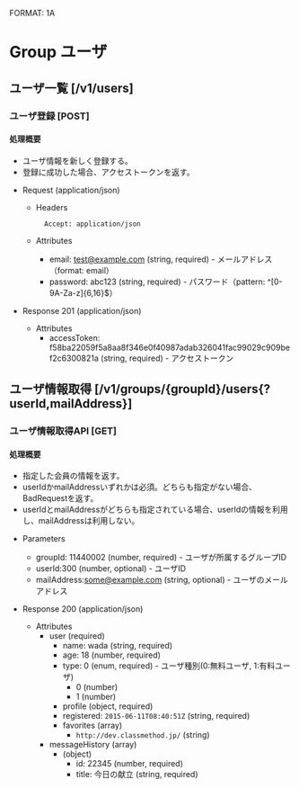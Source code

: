 FORMAT: 1A

# Group ユーザ

## ユーザ一覧 [/v1/users]

### ユーザ登録 [POST]

#### 処理概要

* ユーザ情報を新しく登録する。
* 登録に成功した場合、アクセストークンを返す。

+ Request (application/json)

    + Headers

            Accept: application/json

    + Attributes
        + email: test@example.com (string, required) - メールアドレス（format: email）
        + password: abc123 (string, required) - パスワード（pattern: ^[0-9A-Za-z]{6,16}$）

+ Response 201 (application/json)

    + Attributes
        + accessToken: f58ba22059f5a8aa8f346e0f40987adab326041fac99029c909bef2c6300821a (string, required) - アクセストークン


## ユーザ情報取得 [/v1/groups/{groupId}/users{?userId,mailAddress}]

### ユーザ情報取得API [GET]

#### 処理概要

* 指定した会員の情報を返す。
* userIdかmailAddressいずれかは必須。どちらも指定がない場合、BadRequestを返す。
* userIdとmailAddressがどちらも指定されている場合、userIdの情報を利用し、mailAddressは利用しない。

+ Parameters
  + groupId: 11440002 (number, required) - ユーザが所属するグループID
  + userId:300 (number, optional) - ユーザID
  + mailAddress:some@example.com (string, optional) - ユーザのメールアドレス

+ Response 200 (application/json)

    + Attributes
        + user (required)
            + name: wada (string, required)
            + age: 18 (number, required)
            + type: 0 (enum, required) - ユーザ種別(0:無料ユーザ, 1:有料ユーザ)
                + 0 (number)
                + 1 (number)
            + profile (object, required)
            + registered: `2015-06-11T08:40:51Z` (string, required)
            + favorites (array)
                + `http://dev.classmethod.jp/` (string)
        + messageHistory (array)
            + (object)
                + id: 22345 (number, required)
                + title: 今日の献立 (string, required)
